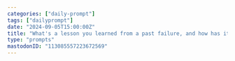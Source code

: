 ```yaml
---
categories: ["daily-prompt"]
tags: ["dailyprompt"]
date: "2024-09-05T15:00:00Z"
title: "What's a lesson you learned from a past failure, and how has it shaped you?"
type: "prompts"
mastodonID: "113085557223672569"
---
```

